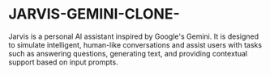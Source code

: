 # JARVIS-GEMINI-CLONE-
Jarvis is a personal AI assistant inspired by Google's Gemini. It is designed to simulate intelligent, human-like conversations and assist users with tasks such as answering questions, generating text, and providing contextual support based on input prompts.
